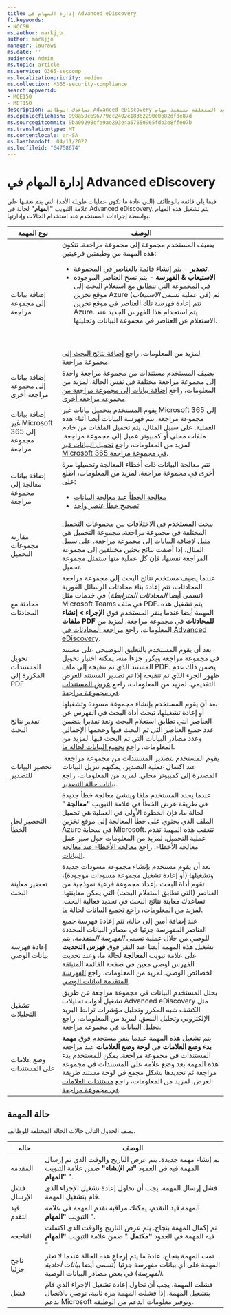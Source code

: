 ```yaml
---
title: إدارة المهام في Advanced eDiscovery
f1.keywords:
- NOCSH
ms.author: markjjo
author: markjjo
manager: laurawi
ms.date: ''
audience: Admin
ms.topic: article
ms.service: O365-seccomp
ms.localizationpriority: medium
ms.collection: M365-security-compliance
search.appverid:
- MOE150
- MET150
description: تساعدك الوظائف Advanced eDiscovery على تعقب حالة العمليات طويلة الأمد المتعلقة بتنفيذ مهام Advanced eDiscovery مختلفة.
ms.openlocfilehash: 998a59c696779cc2402e18362290e0b82dfde87d
ms.sourcegitcommit: 9ba00298cfa9ae293e4a57650965fdb3e8ffe07b
ms.translationtype: MT
ms.contentlocale: ar-SA
ms.lasthandoff: 04/11/2022
ms.locfileid: "64758674"
---
```

# <a name="manage-jobs-in-advanced-ediscovery"></a>إدارة المهام في Advanced eDiscovery

فيما يلي قائمة بالوظائف (التي عادة ما تكون عمليات طويلة الأمد) التي يتم تعقبها على علامة التبويب **"المهام"** لحالة في Advanced eDiscovery. يتم تشغيل هذه المهام بواسطة إجراءات المستخدم عند استخدام الحالات وإدارتها.

|نوع المهمة|الوصف|
|---|---|
|إضافة بيانات إلى مجموعة مراجعة|يضيف المستخدم مجموعة إلى مجموعة مراجعة. تتكون هذه المهمة من وظيفتين فرعيتين: <ul><li>**تصدير** - يتم إنشاء قائمة بالعناصر في المجموعة.</li><li>**الاستيعاب & الفهرسة** - يتم نسخ العناصر الموجودة في المجموعة التي تتطابق مع استعلام البحث إلى موقع تخزين Azure (في عملية تسمى *الاستيعاب*) ثم تتم إعادة فهرسة تلك العناصر في موقع تخزين Azure. يتم استخدام هذا الفهرس الجديد عند الاستعلام عن العناصر في مجموعة البيانات وتحليلها.</li></ul> </br></br> لمزيد من المعلومات، راجع [إضافة نتائج البحث إلى مجموعة مراجعة](add-data-to-review-set.md).|
|إضافة بيانات إلى مجموعة مراجعة أخرى|يضيف المستخدم مستندات من مجموعة مراجعة واحدة إلى مجموعة مراجعة مختلفة في نفس الحالة. لمزيد من المعلومات، راجع [إضافة بيانات إلى مجموعة مراجعة من مجموعة مراجعة أخرى](add-data-to-review-set-from-another-review-set.md).|
|إضافة بيانات غير Microsoft 365 إلى مجموعة مراجعة|يقوم المستخدم بتحميل بيانات غير Microsoft 365 إلى مجموعة مراجعة. تتم فهرسة البيانات أيضا أثناء هذه العملية. على سبيل المثال، يتم تحميل الملفات من خادم ملفات محلي أو كمبيوتر عميل إلى مجموعة مراجعة. لمزيد من المعلومات، راجع [تحميل البيانات غير Microsoft 365 في مجموعة مراجعة](load-non-office-365-data-into-a-review-set.md).|
|إضافة بيانات معالجة إلى مجموعة مراجعة|تتم معالجة البيانات ذات أخطاء المعالجة وتحميلها مرة أخرى في مجموعة مراجعة. لمزيد من المعلومات، اطلع على: <ul><li>[معالجة الخطأ عند معالجة البيانات](error-remediation-when-processing-data-in-advanced-ediscovery.md)</li><li>[تصحيح خطأ عنصر واحد](single-item-error-remediation.md)</li></ul>|
|مقارنة مجموعات التحميل|يبحث المستخدم في الاختلافات بين مجموعات التحميل المختلفة في مجموعة مراجعة. مجموعة التحميل هي مثيل لإضافة البيانات إلى مجموعة مراجعة. على سبيل المثال، إذا أضفت نتائج بحثين مختلفين إلى مجموعة المراجعة نفسها، فإن كل عملية منها ستمثل مجموعة تحميل.|
|محادثة مع المحادثات|عندما يضيف مستخدم نتائج البحث إلى مجموعة مراجعة المحادثات، تتم إعادة بناء محادثات الرسائل الفورية (تسمى أيضا *المحادثات المترابطة*) في خدمات مثل Microsoft Teams في ملف PDF. يتم تشغيل هذه المهمة أيضا عندما ينقر المستخدم فوق **الإجراء > إنشاء ملفات PDF للمحادثات** في مجموعة مراجعة. لمزيد من المعلومات، راجع [مراجعة المحادثات في Advanced eDiscovery](conversation-review-sets.md).
|تحويل المستندات المكررة إلى PDF|بعد أن يقوم المستخدم بالتعليق التوضيحي على مستند في مجموعة مراجعة ويكرر جزءا منه، يمكنه اختيار تحويل المستند الذي تم تنقيحه إلى ملف PDF. يضمن ذلك عدم ظهور الجزء الذي تم تنقيحه إذا تم تصدير المستند للعرض التقديمي. لمزيد من المعلومات، راجع [عرض المستندات في مجموعة مراجعة](view-documents-in-review-set.md).|
|تقدير نتائج البحث|بعد أن يقوم المستخدم بإنشاء مجموعة مسودة وتشغيلها أو إعادة تشغيلها، تبحث أداة البحث في الفهرس عن العناصر التي تطابق استعلام البحث وتعد تقديرا يتضمن عدد جميع العناصر التي تم البحث فيها وحجمها الإجمالي وعدد مصادر البيانات التي تم البحث فيها.  لمزيد من المعلومات، راجع [تجميع البيانات لحالة ما](collecting-data-for-ediscovery.md).|
|تحضير البيانات للتصدير|يقوم المستخدم بتصدير المستندات من مجموعة مراجعة. عند اكتمال عملية التصدير، يمكنهم تنزيل البيانات المصدرة إلى كمبيوتر محلي. لمزيد من المعلومات، راجع [بيانات حالة التصدير](exporting-data-ediscover20.md).|
|التحضير لحل الخطأ|عندما يحدد المستخدم ملفا وينشئ معالجة خطأ جديدة في طريقة عرض الخطأ في علامة التبويب **"معالجة** " لحالة ما، فإن الخطوة الأولى في العملية هي تحميل الملف الذي يحتوي على خطأ المعالجة إلى موقع تخزين Azure في سحابة Microsoft. تتعقب هذه المهمة تقدم عملية التحميل. لمزيد من المعلومات حول سير عمل معالجة الأخطاء، راجع [معالجة الأخطاء عند معالجة البيانات](error-remediation-when-processing-data-in-advanced-ediscovery.md).|
|تحضير معاينة البحث|بعد أن يقوم مستخدم بإنشاء مجموعة مسودات جديدة وتشغيلها (أو إعادة تشغيل مجموعة مسودات موجودة)، تقوم أداة البحث بإعداد مجموعة فرعية نموذجية من العناصر (التي تطابق استعلام البحث) التي يمكن معاينتها. تساعدك معاينة نتائج البحث في تحديد فعالية البحث.  لمزيد من المعلومات، راجع [تجميع البيانات لحالة ما](collecting-data-for-ediscovery.md#view-search-results-and-statistics).|
|إعادة فهرسة بيانات الوصي|عند إضافة أمين إلى حالة، تتم إعادة فهرسة جميع العناصر المفهرسة جزئيا في مصادر البيانات المحددة للوصي من خلال عملية تسمى *الفهرسة المتقدمة*. يتم تشغيل هذه المهمة أيضا عند النقر فوق **فهرس التحديث** على علامة تبويب **المعالجة** لحالة ما، وعند تحديث الفهرس لوصي معين في صفحة القائمة المنبثقة لخصائص الوصي. لمزيد من المعلومات، راجع [الفهرسة المتقدمة لبيانات الوصي](indexing-custodian-data.md).
|تشغيل التحليلات|يحلل المستخدم البيانات في مجموعة مراجعة عن طريق تشغيل أدوات تحليلات Advanced eDiscovery مثل الكشف شبه المكرر وتحليل مؤشرات ترابط البريد الإلكتروني وتحليل النسق. لمزيد من المعلومات، راجع [تحليل البيانات في مجموعة مراجعة](analyzing-data-in-review-set.md).|
|وضع علامات على المستندات|يتم تشغيل هذه المهمة عندما ينقر مستخدم فوق **مهمة بدء وضع العلامات** في **لوحة وضع العلامات** عند مراجعة المستندات في مجموعة مراجعة. يمكن للمستخدم بدء هذه المهمة بعد وضع علامة على المستندات في مجموعة مراجعة ثم تحديدها بشكل مجمع في لوحة مستند طريقة العرض. لمزيد من المعلومات، راجع [مستندات العلامات في مجموعة مراجعة](tagging-documents.md).|

## <a name="job-status"></a>حالة المهمة

يصف الجدول التالي حالات الحالة المختلفة للوظائف.

|حاله|الوصف|
|---|---|
|المقدمه|تم إنشاء مهمة جديدة.  يتم عرض التاريخ والوقت الذي تم إرسال المهمة فيه في العمود **"تم الإنشاء"** ضمن علامة التبويب **"المهام** ".|
|فشل الإرسال|فشل إرسال المهمة.  يجب أن تحاول إعادة تشغيل الإجراء الذي قام بتشغيل المهمة.|
|قيد التقدم|المهمة قيد التقدم، يمكنك مراقبة تقدم المهمة في علامة التبويب **"المهام** ".|
|الناجحه|تم إكمال المهمة بنجاح. يتم عرض التاريخ والوقت الذي اكتملت فيه المهمة في العمود **"مكتمل** " ضمن علامة التبويب **"المهام** ".|
|ناجح جزئيا|تمت المهمة بنجاح. عادة ما يتم إرجاع هذه الحالة عندما لا تعثر المهمة على أي بيانات مفهرسة جزئيا (تسمى أيضا *بيانات أحادية الفهرسة*) في بعض مصادر البيانات الوصية.|
|فشل|فشلت المهمة.  يجب أن تحاول إعادة تشغيل الإجراء الذي قام بتشغيل المهمة. إذا فشلت المهمة مرة ثانية، نوصي بالاتصال بدعم Microsoft وتوفير معلومات الدعم من الوظيفة.|
